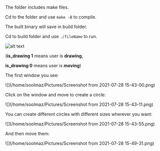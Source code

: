 The folder includes make files.

Cd to the folder and use `make -B` to compile.

The built binary will save in build folder.

Cd to build folder and use `./fileName` to run.

![alt text]()

(**is_drawing 1** means user is **drawing**,

 **is_drawing 0** means user is **moving**)



The first window you see:

![](/home/soolmaz/Pictures/Screenshot from 2021-07-28 15-43-00.png)

Click on the window and move to create a circle:

![](/home/soolmaz/Pictures/Screenshot from 2021-07-28 15-43-11.png)

You can create different circles with different sizes wherever you want:

![](/home/soolmaz/Pictures/Screenshot from 2021-07-28 15-43-55.png)

And then move them:

![](/home/soolmaz/Pictures/Screenshot from 2021-07-28 15-49-31.png)

